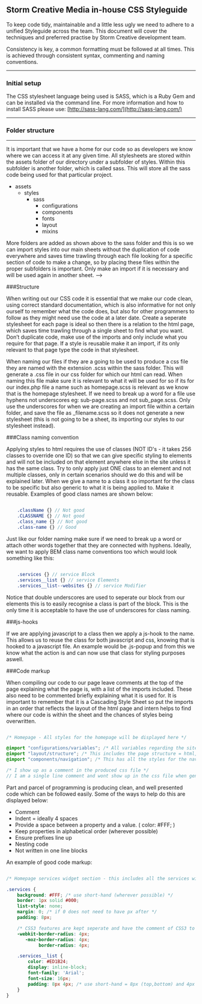 ## Storm Creative Media in-house CSS Styleguide

To keep code tidy, maintainable and a little less ugly we need to adhere to a unified Styleguide across the team. This document will cover the techniques and preferred practise by Storm Creative development team.

Consistency is key, a common formatting must be followed at all times. This is achieved through consistent syntax, commenting and naming conventions.

---
### Initial setup

The CSS stylesheet language being used is SASS, which is a Ruby Gem and can be installed via the command line. For more information and how to install SASS please use: [http://sass-lang.com/](http://sass-lang.com/)

---
### Folder structure
---

It is important that we have a home for our code so as developers we know where we can access it at any given time. All stylesheets are stored within the assets folder of our directory under a subfolder of styles.  Within this subfolder is another folder, which is called sass. This will store all the sass code being used for that particular project. 

* assets
	* styles
		* sass
			* configurations
         	* components
         	* fonts
         	* layout
         	* mixins

More folders are added as shown above to the sass folder and this is so we can import styles into our main sheets without the duplication of code everywhere and saves time trawling through each file looking for a specific section of code to make a change, so by placing these files within the proper subfolders is important. Only make an import if it is necessary and will be used again in another sheet.
-->

###Structure

When writing out our CSS code it is essential that we make our code clean, using correct standard documentation, which is also informative for not only ourself to remember what the code does, but also for other programmers to follow as they might need use the code at a later date. Create a seperate stylesheet for each page is ideal so then there is a relation to the html page, which saves time trawling through a single sheet to find what you want. Don’t duplicate code, make use of the imports and only include what you require for that page. If a style is reusable make it an import, if its only relevant to that page type the code in that stylesheet.

When naming our files if they are a going to be used to produce a css file they are named with the extension .scss within the sass folder. This will generate a .css file in our css folder for which our html can read. When naming this file make sure it is relevant to what it will be used for so if its for our index.php file a name such as homepage.scss is relevant as we know that is the homepage stylesheet. If we need to break up a word for a file use hyphens not underscores eg: sub-page.scss and not sub_page.scss. Only use the underscores for when we are creating an import file within a certain folder, and save the file as _filename.scss so it does not generate a new stylesheet (this is not going to be a sheet, its importing our styles to our stylesheet instead).

###Class naming convention

Applying styles to html requires the use of classes (NOT ID's - it takes 256 classes to override one ID) so that we can give specific styling to elements and will not be included on that element anywhere else in the site unless it has the same class. Try to only apply just ONE class to an element and not multiple classes, only in certain scenarios should we do this and will be explained later. When we give a name to a class it so important for the class to be specific but also generic to what it is being applied to. Make it reusable. Examples of good class names are shown below:

```scss

	.className {} // Not good
	.CLASSNAME {} // Not good
	.class_name {} // Not good
	.class-name {} // Good

```
Just like our folder naming make sure if we need to break up a word or attach other words together that they are connected with hyphens. Ideally, we want to apply BEM class name conventions too which would look something like this:

```scss

	.services {} // service Block
	.services__list {} // service Elements
	.services__list--websites {} // service Modifier

```
Notice that double underscores are used to seperate our block from our elements this is to easily recognise a class is part of the block. This is the only time it is acceptable to have the use of underscores for class naming.

###js-hooks

If we are applying javascript to a class then we apply a js-hook to the name. This allows us to reuse the class for both javascript and css, knowing that is hooked to a javascript file. An example would be .js-popup and from this we know what the action is and can now use that class for styling purposes aswell.

###Code markup

When compiling our code to our page leave comments at the top of the page explaining what the page is, with a list of the imports included. These also need to be commented briefly explaining what it is used for. It is important to remember that it is a Cascading Style Sheet so put the imports in an order that reflects the layout of the html page and intern helps to find where our code is within the sheet and the chances of styles being overwritten. 

```scss

/* Homepage - All styles for the homepage will be displayed here */

@import "configurations/variables"; /* All variables regarding the sites generic featues are included within this file */
@import "layout/structure"; /* This includes the page structure = html, body, wrapper and container classes */
@import "components/navigation"; /* This has all the styles for the navigation */

/* I show up as a comment in the produced css file */
// I am a single line comment and wont show up in the css file when generated

```

Part and parcel of programming is producing clean, and well presented code which can be followed easily. Some of the ways to help do this are displayed below:

* Comment
* Indent = ideally 4 spaces
* Provide a space between a property and a value. ( color: #FFF; )
* Keep properties in alphabetical order (wherever possible)
* Ensure prefixes line up
* Nesting code
* Not written in one line blocks

An example of good code markup:

```scss

/* Homepage services widget section - this includes all the services within the services section on the homepage */

.services {
	background: #FFF; /* use short-hand (wherever possible) */
  	border: 1px solid #000;
  	list-style: none;
  	margin: 0; /* if 0 does not need to have px after */
  	padding: 8px;

  	/* CSS3 features are kept seperate and have the comment of CSS3 to let us know */
  	-webkit-border-radius: 4px;
       -moz-border-radius: 4px;
            border-radius: 4px;

    .services__list {
    	color: #ED1B24;
    	display: inline-block;
    	font-family: 'Arial';
    	font-size: 16px;
    	padding: 8px 4px; /* use short-hand = 8px (top,bottom) and 4px (left,right) */
    }
}

```



